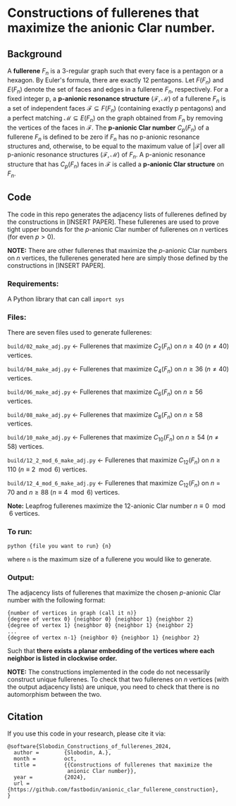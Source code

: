 # Constructions of fullerenes that maximize the anionic Clar number.

## Background

A **fullerene** $F_n$ is a 3-regular graph such that every face is a pentagon
or a hexagon. By Euler's formula, there are exactly 12 pentagons. Let $F(F_n)$
and $E(F_n)$ denote the set of faces and edges in a fullerene $F_n$,
respectively. For a fixed integer p, a **p-anionic resonance structure**
$(\mathcal{F}, \mathcal{M})$ of a fullerene $F_n$ is a set of independent faces
$\mathcal{F} \subseteq F(F_n)$ (containing exactly p pentagons) and a perfect
matching $\mathcal{M} \subseteq E(F_n)$ on the graph obtained from $F_n$ by
removing the vertices of the faces in $\mathcal{F}$. The **p-anionic Clar
number** $C_p(F_n)$ of a fullerene $F_n$ is defined to be zero if $F_n$ has no
p-anionic resonance structures and, otherwise, to be equal to the maximum value
of $|\mathcal{F}|$ over all p-anionic resonance structures $(\mathcal{F},
\mathcal{M})$ of $F_n$. A p-anionic resonance structure that has $C_p(F_n)$
faces in $\mathcal{F}$ is called a **p-anionic Clar structure** on $F_n$.

## Code

The code in this repo generates the adjacency lists of fullerenes defined
by the constructions in [INSERT PAPER]. These fullerenes are used to prove
tight upper bounds for the $p$-anionic Clar number of fullerenes on $n$ vertices
(for even $p > 0$).

**NOTE:** There are other fullerenes that maximize the $p$-anionic Clar
numbers on $n$ vertices, the fullerenes generated here are simply
those defined by the constructions in [INSERT PAPER].

### Requirements:

A Python library that can call `import sys`

### Files:

There are seven files used to generate fullerenes:

`build/02_make_adj.py` <- Fullerenes that maximize $C_2(F_n)$ on $n \ge 40$ ($n
\neq 40$) vertices.

`build/04_make_adj.py` <- Fullerenes that maximize $C_4(F_n)$ on $n \ge 36$ ($n
\neq 40$) vertices.

`build/06_make_adj.py` <- Fullerenes that maximize $C_6(F_n)$ on $n \ge 56$
vertices.

`build/08_make_adj.py` <- Fullerenes that maximize $C_8(F_n)$ on $n \ge 58$
vertices.

`build/10_make_adj.py` <- Fullerenes that maximize $C_{10}(F_n)$ on $n \ge 54$
($n \neq 58$) vertices.

`build/12_2_mod_6_make_adj.py` <- Fullerenes that maximize $C_{12}(F_n)$ on $n
\ge 110$ ($n \equiv 2 \mod{6}$) vertices.

`build/12_4_mod_6_make_adj.py` <- Fullerenes that maximize $C_{12}(F_n)$ on $n
= 70$ and $n \ge 88$ ($n \equiv 4 \mod{6}$) vertices.

**Note:** Leapfrog fullerenes maximize the 12-anionic Clar number
$n \equiv 0 \mod{6}$ vertices.

### To run:

`python {file you want to run} {n}`

where `n` is the maximum size of a fullerene you would like to generate.

### Output:

The adjacency lists of fullerenes that maximize the chosen $p$-anionic
Clar number with the following format:

```
{number of vertices in graph (call it n)}
{degree of vertex 0} {neighbor 0} {neighbor 1} {neighbor 2}
{degree of vertex 1} {neighbor 0} {neighbor 1} {neighbor 2}
...
{degree of vertex n-1} {neighbor 0} {neighbor 1} {neighbor 2}
```

Such that **there exists a planar embedding of the vertices where each neighbor
is listed in clockwise order.**

**NOTE:** The constructions implemented in the code do not necessarily
construct unique fullerenes. To check that two fullerenes on $n$ vertices
(with the output adjacency lists) are unique, you need to check that there
is no automorphism between the two.

## Citation

If you use this code in your research, please cite it via:

```
@software{Slobodin_Constructions_of_fullerenes_2024,
  author =        {Slobodin, A.},
  month =         oct,
  title =         {{Constructions of fullerenes that maximize the
                   anionic Clar number}},
  year =          {2024},
  url =           {https://github.com/fastbodin/anionic_clar_fullerene_construction},
}
```
